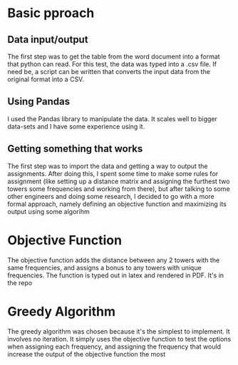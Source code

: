 # Basic pproach
## Data input/output
The first step was to get the table from the word document into a format that python can read. For this test, the data was typed into a .csv file. If need be, a script can be written that converts the input data from the original format into a CSV.
## Using Pandas
I used the Pandas library to manipulate the data. It scales well to bigger data-sets and I have some experience using it.
## Getting something that works
The first step was to import the data and getting a way to output the assignments. After doing this, I spent some time to make some rules for assignment (like setting up a distance matrix and assigning the furthest two towers some frequencies and working from there), but after talking to some other engineers and doing some research, I decided to go with a more formal approach, namely defining an objective function and maximizing its output using some algorihm
# Objective Function
The objective function adds the distance between any 2 towers with the same frequencies, and assigns a bonus to any towers with unique frequencies. The function is typed out in latex and rendered in PDF. It's in the repo
# Greedy Algorithm
The greedy algorithm was chosen because it's the simplest to implement. It involves no iteration. It simply uses the objective function to test the options when assigning each frequency, and assigning the frequency that would increase the output of the objective function the most
